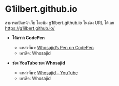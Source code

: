 # G1ilbert.github.io
สามารถเปิดหน้าเว็บ
โดยพิม g1ilbert.github.io ในช่อง URL ได้เลย
https://g1ilbert.github.io/
- **โค้ดจาก CodePen**  
  - แหล่งที่มา: [Whosajid’s Pen on CodePen](https://codepen.io/whosajid/pen/dPPLddZ)  
  - เครดิต: Whosajid

- **ช่อง YouTube ของ Whosajid**  
  - แหล่งที่มา: [Whosajid – YouTube](https://www.youtube.com/@whosajid)  
  - เครดิต: Whosajid
